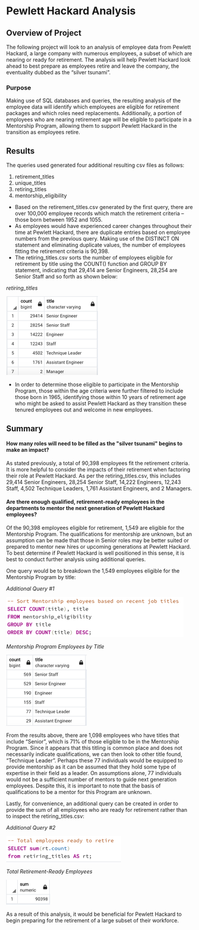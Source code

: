 # Pewlett Hackard Analysis

## Overview of Project
The following project will look to an analysis of employee data from Pewlett Hackard, a large company with numerous employees, a subset of which are nearing or ready for retirement. The analysis will help Pewlett Hackard look ahead to best prepare as employees retire and leave the company, the eventuality dubbed as the “silver tsunami”.

### Purpose
Making use of SQL databases and queries, the resulting analysis of the employee data will identify which employees are eligible for retirement packages and which roles need replacements. Additionally, a portion of employees who are nearing retirement age will be eligible to participate in a Mentorship Program, allowing them to support Pewlett Hackard in the transition as employees retire. 

## Results
The queries used generated four additional resulting csv files as follows:
1.	retirement_titles
2.	unique_titles
3.	retiring_titles
4.	mentorship_eligibility

* Based on the retirement_titles.csv generated by the first query, there are over 100,000 employee records which match the retirement criteria – those born between 1952 and 1055.
* As employees would have experienced career changes throughout their time at Pewlett Hackard, there are duplicate entries based on employee numbers from the previous query. Making use of the DISTINCT ON statement and eliminating duplicate values, the number of employees fitting the retirement criteria is 90,398.
* The retiring_titles.csv sorts the number of employees eligible for retirement by title using the COUNT() function and GROUP BY statement, indicating that 29,414 are Senior Engineers, 28,254 are Senior Staff and so forth as shown below:

*retiring_titles*

![](Resources/retiring_titles.png)

* In order to determine those eligible to participate in the Mentorship Program, those within the age criteria were further filtered to include those born in 1965, identifying those within 10 years of retirement age who might be asked to assist Pewlett Hackard as they transition these tenured employees out and welcome in new employees.

## Summary
#### How many roles will need to be filled as the "silver tsunami" begins to make an impact?
As stated previously, a total of 90,398 employees fit the retirement criteria. It is more helpful to consider the impacts of their retirement when factoring their role at Pewlett Hackard. As per the retiring_titles.csv, this includes 29,414 Senior Engineers, 28,254 Senior Staff, 14,222 Engineers, 12,243 Staff, 4,502 Technique Leaders, 1,761 Assistant Engineers, and 2 Managers.

#### Are there enough qualified, retirement-ready employees in the departments to mentor the next generation of Pewlett Hackard employees?
Of the 90,398 employees eligible for retirement, 1,549 are eligible for the Mentorship Program. The qualifications for mentorship are unknown, but an assumption can be made that those in Senior roles may be better suited or prepared to mentor new hires or upcoming generations at Pewlett Hackard. To best determine if Pewlett Hackard is well positioned in this sense, it is best to conduct further analysis using additional queries.

One query would be to breakdown the 1,549 employees eligible for the Mentorship Program by title:

*Additional Query #1*

![](Resources/mentorship_query.png)


*Mentorship Program Employees by Title*

![](Resources/mentorship_titles.png)

From the results above, there are 1,098 employees who have titles that include “Senior”, which is 71% of those eligible to be in the Mentorship Program. Since it appears that this titling is common place and does not necessarily indicate qualifications, we can then look to other title found, “Technique Leader”. Perhaps these 77 individuals would be equipped to provide mentorship as it can be assumed that they hold some type of expertise in their field as a leader. On assumptions alone, 77 individuals would not be a sufficient number of mentors to guide next generation employees. Despite this, it is important to note that the basis of qualifications to be a mentor for this Program are unknown.

Lastly, for convenience, an additional query can be created in order to provide the sum of all employees who are ready for retirement rather than to inspect the retiring_titles.csv:

*Additional Query #2*

![](Resources/sum_query.png)

*Total Retirement-Ready Employees*

![](Resources/retiring_sum.png)


As a result of this analysis, it would be beneficial for Pewlett Hackard to begin preparing for the retirement of a large subset of their workforce.

